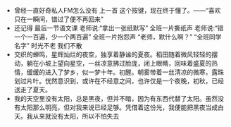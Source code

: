 * 曾经一直好奇私人FM怎么没有 上一首 这个按键，现在终于懂了。——“喜欢只在一瞬间，错过了便不再回来”
* 还记得 最后一节语文课 老师说:“拿出一张纸默写” 全班一片撕纸声 老师说:“错一个一百遍，少一个两百遍” 全班一片抱怨声 “老师，默什么啊？” “全班同学名字” 时光不老 我们不散
* 交织的蝉鸣，星辉灿烂的夜空，独享着静谧的夏夜。稻田随着微风轻轻的摆动，躺在小坡上望向星空，一丝凉意拂过脸庞，闭上眼睛，回味着盛夏的热情，缓缓的进入了梦乡，似一梦十年。初醒。朝雾带着一丝清凉的微寒，露珠划过片叶。恍然意识到，或许在不经意之间，也许仅是一个夜晚，初秋，已经送走了夏天。
* 我的天空里没有太阳，总是黑夜，但并不暗，因为有东西代替了太阳。虽然没有太阳那么明亮，但对我来说已经足够。凭借着这份光，我便能把黑夜当成白天。我从来就没有太阳，所以不怕失去
